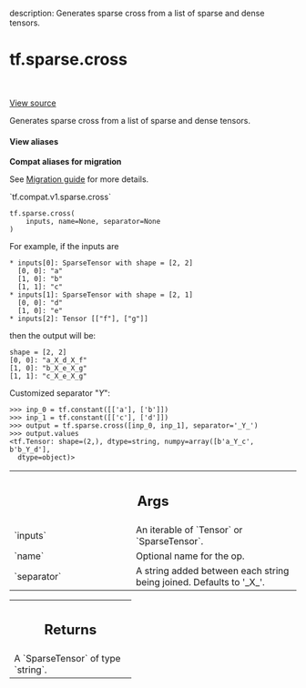 description: Generates sparse cross from a list of sparse and dense tensors.

<div itemscope itemtype="http://developers.google.com/ReferenceObject">
<meta itemprop="name" content="tf.sparse.cross" />
<meta itemprop="path" content="Stable" />
</div>

# tf.sparse.cross

<!-- Insert buttons and diff -->

<table class="tfo-notebook-buttons tfo-api nocontent" align="left">

</table>

<a target="_blank" href="/code/stable/tensorflow/python/ops/sparse_ops.py">View source</a>



Generates sparse cross from a list of sparse and dense tensors.

<section class="expandable">
  <h4 class="showalways">View aliases</h4>
  <p>
<b>Compat aliases for migration</b>
<p>See
<a href="https://www.tensorflow.org/guide/migrate">Migration guide</a> for
more details.</p>
<p>`tf.compat.v1.sparse.cross`</p>
</p>
</section>

<pre class="devsite-click-to-copy prettyprint lang-py tfo-signature-link">
<code>tf.sparse.cross(
    inputs, name=None, separator=None
)
</code></pre>



<!-- Placeholder for "Used in" -->

For example, if the inputs are

    * inputs[0]: SparseTensor with shape = [2, 2]
      [0, 0]: "a"
      [1, 0]: "b"
      [1, 1]: "c"
    * inputs[1]: SparseTensor with shape = [2, 1]
      [0, 0]: "d"
      [1, 0]: "e"
    * inputs[2]: Tensor [["f"], ["g"]]

then the output will be:

    shape = [2, 2]
    [0, 0]: "a_X_d_X_f"
    [1, 0]: "b_X_e_X_g"
    [1, 1]: "c_X_e_X_g"

Customized separator "_Y_":

```
>>> inp_0 = tf.constant([['a'], ['b']])
>>> inp_1 = tf.constant([['c'], ['d']])
>>> output = tf.sparse.cross([inp_0, inp_1], separator='_Y_')
>>> output.values
<tf.Tensor: shape=(2,), dtype=string, numpy=array([b'a_Y_c', b'b_Y_d'],
  dtype=object)>
```


<!-- Tabular view -->
 <table class="responsive fixed orange">
<colgroup><col width="214px"><col></colgroup>
<tr><th colspan="2"><h2 class="add-link">Args</h2></th></tr>

<tr>
<td>
`inputs`
</td>
<td>
An iterable of `Tensor` or `SparseTensor`.
</td>
</tr><tr>
<td>
`name`
</td>
<td>
Optional name for the op.
</td>
</tr><tr>
<td>
`separator`
</td>
<td>
A string added between each string being joined. Defaults to
'_X_'.
</td>
</tr>
</table>



<!-- Tabular view -->
 <table class="responsive fixed orange">
<colgroup><col width="214px"><col></colgroup>
<tr><th colspan="2"><h2 class="add-link">Returns</h2></th></tr>
<tr class="alt">
<td colspan="2">
A `SparseTensor` of type `string`.
</td>
</tr>

</table>

